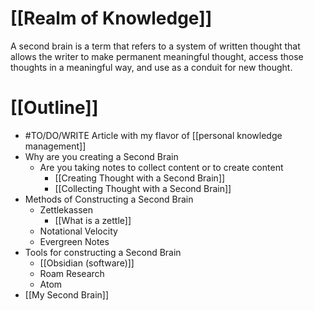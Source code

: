 # [[Realm of Knowledge]]
A second brain is a term that refers to a system of written thought that allows the writer to make permanent meaningful thought, access those thoughts in a meaningful way, and use as a conduit for new thought. 

# [[Outline]]
- #TO/DO/WRITE Article with my flavor of [[personal knowledge management]]
- Why are you creating a Second Brain
	- Are you taking notes to collect content or to create content
		- [[Creating Thought with a Second Brain]]
		- [[Collecting Thought with a Second Brain]]
- Methods of Constructing a Second Brain
	- Zettlekassen
		- [[What is a zettle]]
	- Notational Velocity
	- Evergreen Notes
- Tools for constructing a Second Brain
	- [[Obsidian (software)]]
	- Roam Research
	- Atom
- [[My Second Brain]]
